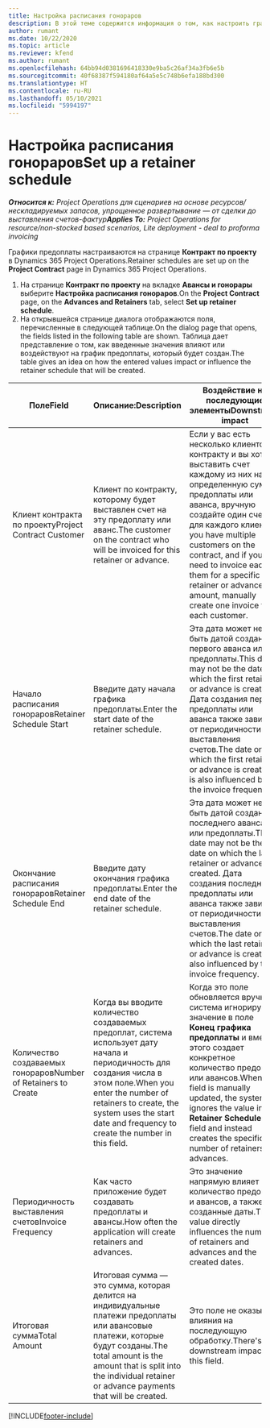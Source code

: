 ```yaml
---
title: Настройка расписания гонораров
description: В этой теме содержится информация о том, как настроить график предоплаты в Project Operations.
author: rumant
ms.date: 10/22/2020
ms.topic: article
ms.reviewer: kfend
ms.author: rumant
ms.openlocfilehash: 64bb94d0381696418330e9ba5c26af34a3fb6e5b
ms.sourcegitcommit: 40f68387f594180af64a5e5c748b6efa188bd300
ms.translationtype: HT
ms.contentlocale: ru-RU
ms.lasthandoff: 05/10/2021
ms.locfileid: "5994197"
---
```

# <a name="set-up-a-retainer-schedule"></a><span data-ttu-id="fe87b-103">Настройка расписания гонораров</span><span class="sxs-lookup"><span data-stu-id="fe87b-103">Set up a retainer schedule</span></span>

<span data-ttu-id="fe87b-104">_**Относится к:** Project Operations для сценариев на основе ресурсов/нескладируемых запасов, упрощенное развертывание — от сделки до выставления счетов-фактур_</span><span class="sxs-lookup"><span data-stu-id="fe87b-104">_**Applies To:** Project Operations for resource/non-stocked based scenarios, Lite deployment - deal to proforma invoicing_</span></span>

<span data-ttu-id="fe87b-105">Графики предоплаты настраиваются на странице **Контракт по проекту** в Dynamics 365 Project Operations.</span><span class="sxs-lookup"><span data-stu-id="fe87b-105">Retainer schedules are set up on the **Project Contract** page in Dynamics 365 Project Operations.</span></span>

1. <span data-ttu-id="fe87b-106">На странице **Контракт по проекту** на вкладке **Авансы и гонорары** выберите **Настройка расписания гонораров**.</span><span class="sxs-lookup"><span data-stu-id="fe87b-106">On the **Project Contract** page, on the **Advances and Retainers** tab, select **Set up retainer schedule**.</span></span>
2. <span data-ttu-id="fe87b-107">На открывшейся странице диалога отображаются поля, перечисленные в следующей таблице.</span><span class="sxs-lookup"><span data-stu-id="fe87b-107">On the dialog page that opens, the fields listed in the following table are shown.</span></span> <span data-ttu-id="fe87b-108">Таблица дает представление о том, как введенные значения влияют или воздействуют на график предоплаты, который будет создан.</span><span class="sxs-lookup"><span data-stu-id="fe87b-108">The table gives an idea on how the entered values impact or influence the retainer schedule that will be created.</span></span>

| <span data-ttu-id="fe87b-109">Поле</span><span class="sxs-lookup"><span data-stu-id="fe87b-109">Field</span></span> | <span data-ttu-id="fe87b-110">Описание:</span><span class="sxs-lookup"><span data-stu-id="fe87b-110">Description</span></span> | <span data-ttu-id="fe87b-111">Воздействие на последующие элементы</span><span class="sxs-lookup"><span data-stu-id="fe87b-111">Downstream impact</span></span> |
| --- | --- | --- |
| <span data-ttu-id="fe87b-112">Клиент контракта по проекту</span><span class="sxs-lookup"><span data-stu-id="fe87b-112">Project Contract Customer</span></span> | <span data-ttu-id="fe87b-113">Клиент по контракту, которому будет выставлен счет на эту предоплату или аванс.</span><span class="sxs-lookup"><span data-stu-id="fe87b-113">The customer on the contract who will be invoiced for this retainer or advance.</span></span> | <span data-ttu-id="fe87b-114">Если у вас есть несколько клиентов по контракту и вы хотите выставить счет каждому из них на определенную сумму предоплаты или аванса, вручную создайте один счет для каждого клиента.</span><span class="sxs-lookup"><span data-stu-id="fe87b-114">If you have multiple customers on the contract, and if you need to invoice each of them for a specific retainer or advance amount, manually create one invoice for each customer.</span></span> |
| <span data-ttu-id="fe87b-115">Начало расписания гонораров</span><span class="sxs-lookup"><span data-stu-id="fe87b-115">Retainer Schedule Start</span></span> | <span data-ttu-id="fe87b-116">Введите дату начала графика предоплаты.</span><span class="sxs-lookup"><span data-stu-id="fe87b-116">Enter the start date of the retainer schedule.</span></span> | <span data-ttu-id="fe87b-117">Эта дата может не быть датой создания первого аванса или предоплаты.</span><span class="sxs-lookup"><span data-stu-id="fe87b-117">This date may not be the date on which the first retainer or advance is created.</span></span> <span data-ttu-id="fe87b-118">Дата создания первой предоплаты или аванса также зависит от периодичности выставления счетов.</span><span class="sxs-lookup"><span data-stu-id="fe87b-118">The date on which the first retainer or advance is created, is also influenced by the invoice frequency.</span></span> |
| <span data-ttu-id="fe87b-119">Окончание расписания гонораров</span><span class="sxs-lookup"><span data-stu-id="fe87b-119">Retainer Schedule End</span></span> | <span data-ttu-id="fe87b-120">Введите дату окончания графика предоплаты.</span><span class="sxs-lookup"><span data-stu-id="fe87b-120">Enter the end date of the retainer schedule.</span></span> | <span data-ttu-id="fe87b-121">Эта дата может не быть датой создания последнего аванса или предоплаты.</span><span class="sxs-lookup"><span data-stu-id="fe87b-121">This date may not be the date on which the last retainer or advance is created.</span></span> <span data-ttu-id="fe87b-122">Дата создания последний предоплаты или аванса также зависит от периодичности выставления счетов.</span><span class="sxs-lookup"><span data-stu-id="fe87b-122">The date on which the last retainer or advance is created is also influenced by the invoice frequency.</span></span> |
| <span data-ttu-id="fe87b-123">Количество создаваемых гонораров</span><span class="sxs-lookup"><span data-stu-id="fe87b-123">Number of Retainers to Create</span></span> | <span data-ttu-id="fe87b-124">Когда вы вводите количество создаваемых предоплат, система использует дату начала и периодичность для создания числа в этом поле.</span><span class="sxs-lookup"><span data-stu-id="fe87b-124">When you enter the number of retainers to create, the system uses the start date and frequency to create the number in this field.</span></span> | <span data-ttu-id="fe87b-125">Когда это поле обновляется вручную, система игнорирует значение в поле **Конец графика предоплаты** и вместо этого создает конкретное количество предоплат или авансов.</span><span class="sxs-lookup"><span data-stu-id="fe87b-125">When this field is manually updated, the system ignores the value in the **Retainer Schedule End** field and instead creates the specific number of retainers or advances.</span></span> |
| <span data-ttu-id="fe87b-126">Периодичность выставления счетов</span><span class="sxs-lookup"><span data-stu-id="fe87b-126">Invoice Frequency</span></span> | <span data-ttu-id="fe87b-127">Как часто приложение будет создавать предоплаты и авансы.</span><span class="sxs-lookup"><span data-stu-id="fe87b-127">How often the application will create retainers and advances.</span></span> | <span data-ttu-id="fe87b-128">Это значение напрямую влияет на количество предоплат и авансов, а также на созданные даты.</span><span class="sxs-lookup"><span data-stu-id="fe87b-128">This value directly influences the number of retainers and advances and the created dates.</span></span> |
| <span data-ttu-id="fe87b-129">Итоговая сумма</span><span class="sxs-lookup"><span data-stu-id="fe87b-129">Total Amount</span></span> | <span data-ttu-id="fe87b-130">Итоговая сумма — это сумма, которая делится на индивидуальные платежи предоплаты или авансовые платежи, которые будут созданы.</span><span class="sxs-lookup"><span data-stu-id="fe87b-130">The total amount is the amount that is split into the individual retainer or advance payments that will be created.</span></span> | <span data-ttu-id="fe87b-131">Это поле не оказывает влияния на последующую обработку.</span><span class="sxs-lookup"><span data-stu-id="fe87b-131">There's no downstream impact for this field.</span></span> |


[!INCLUDE[footer-include](../../includes/footer-banner.md)]
